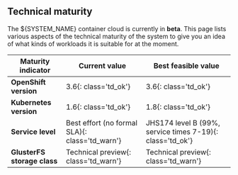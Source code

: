 ## Technical maturity

The ${SYSTEM_NAME} container cloud is currently in **beta**. This page lists various
aspects of the technical maturity of the system to give you an idea of what
kinds of workloads it is suitable for at the moment.

| Maturity indicator          | Current value                                       | Best feasible value                                              |
|-----------------------------|-----------------------------------------------------|------------------------------------------------------------------|
| **OpenShift version**       | 3.6{: class='td_ok'}                                | 3.6{: class='td_ok'}                                             |
| **Kubernetes version**      | 1.6{: class='td_ok'}                                | 1.8{: class='td_ok'}                                             |
| **Service level**           | Best effort (no formal SLA){: class='td_warn'}      | JHS174 level B (99%, service times 7-19){: class='td_ok'}        |
| **GlusterFS storage class** | Technical preview{: class='td_warn'}                | Technical preview{: class='td_warn'}                             |
